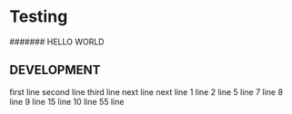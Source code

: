 # Testing

####### HELLO WORLD

## DEVELOPMENT

first line
second line
third line
next line
next line
1 line
2 line
5 line
7 line
8 line
9 line
15 line
10 line
55 line
